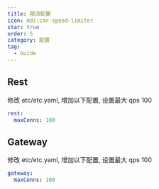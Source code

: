 ```yaml
---
title: 限流配置
icon: mdi:car-speed-limiter
star: true
order: 5
category: 配置
tag:
  - Guide
---
```


## Rest

修改 etc/etc.yaml, 增加以下配置, 设置最大 qps 100

```yaml
rest:
  maxConns: 100
```

## Gateway

修改 etc/etc.yaml, 增加以下配置, 设置最大 qps 100

```yaml
gateway:
  maxConns: 100
```
